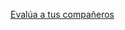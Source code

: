 [Evalúa a tus compañeros](https://docs.google.com/spreadsheets/d/1thoQsx7DBMcayDbRxQTJgJVWQtY2TfRN2IELSDqLOAM/edit?usp=sharing) 
